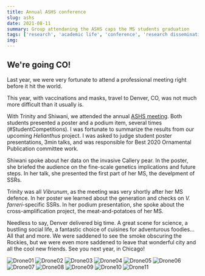 ```yaml
---
title: Annual ASHS conference
slug: ashs
date: 2021-08-11
summary: Group attendaning the ASHS caps the MS students graduation
tags: ['research', 'academic life', 'conference', 'research dissemination']
img:
---
```


## We're going CO! 

Last year, we were very fortunate to attend a professional meeting right before it hit the world.

This year, with vaccinations and masks, travel to Denver, CO, was not much more difficult than it usually is.

With Trinity and Shiwani, we attended the annual [ASHS meeting](https://ashs.confex.com/ashs/2021/meetingapp.cgi). Both students presented a poster and a podium item, several times (#StudentCompetitions). I was fortunate to summarize the results from our upcoming _Helianthus_ project. I was asked to judge student poster presentations, 3min talks, and was responsible for Best 2020 Ornamental Publication committee work.

Shiwani spoke about her data on the invasive Callery pear. In the poster, she briefed the audience on the fine-scale genetics implications and future steps. In her talk, she presented the first part of her MS, the develpment of SSRs.

Trinity was all _Vibrunum_, as the meeting was very shortly after her MS defence. In her poster we learned about the generation and checks on _V. farreri_-specific SSRs. In her podium presentation, she spoke about the cross-amplification project, the meat-and-potatoes of her MS.

Needless to say, Denver delivered big time. A great scene for science, a bustling social life, a fantastic choice of cuisines for adventurous foodies... All that and more. We were saddened to see the smoke obscuring the Rockies, but we were even more saddened to leave that wonderful city and all the cool new friends. See you next year, in Chicago!

 ![Drone01](./ASHS.jpg "We've arrived!")
 ![Drone02](./buffaloes.jpg "CO is game")
 ![Drone03](./SUNFLOWERS.jpg "I sure WAS involved with sunflowers that time")
 ![Drone04](./DMSNH.jpg "Denver NatSci museum was a GEM!!!")
 ![Drone05](./Mural.jpg "Denver murals are breathtaking")
 ![Drone06](./Mural2.jpg "Denver murals are breathtaking indeed")
 ![Drone07](./PIpresenting.jpg "All things _Helianthus_")
 ![Drone08](./Trinity.jpg "Podium presentation - Trinity")
 ![Drone09](./Shiwani.jpg "Podium presentation - Shiwani")
 ![Drone10](./Session2.jpg "Poster presentations were easy-peasy after their prior podium presentations")
 ![Drone11](./CapitolWalk.jpg "Last night together - spent on shenanigans. We've walked the CO Capitol, played boardgames, and explored the Denver nightlife.")


 